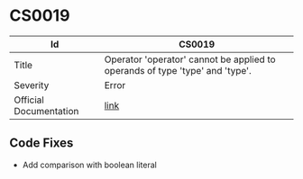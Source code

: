 # CS0019

| Id                     | CS0019                                                                                            |
| ---------------------- | ------------------------------------------------------------------------------------------------- |
| Title                  | Operator 'operator' cannot be applied to operands of type 'type' and 'type'\.                     |
| Severity               | Error                                                                                             |
| Official Documentation | [link](http://docs.microsoft.com/en-us/dotnet/csharp/language-reference/compiler-messages/cs0019) |

## Code Fixes

* Add comparison with boolean literal

